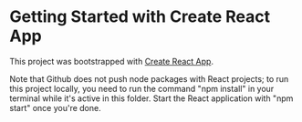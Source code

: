 # Getting Started with Create React App

This project was bootstrapped with [Create React App](https://github.com/facebook/create-react-app).

Note that Github does not push node packages with React projects; to run this project locally, you need to run the command "npm install" in your terminal while it's active in this folder. Start the React application with "npm start" once you're done. 
